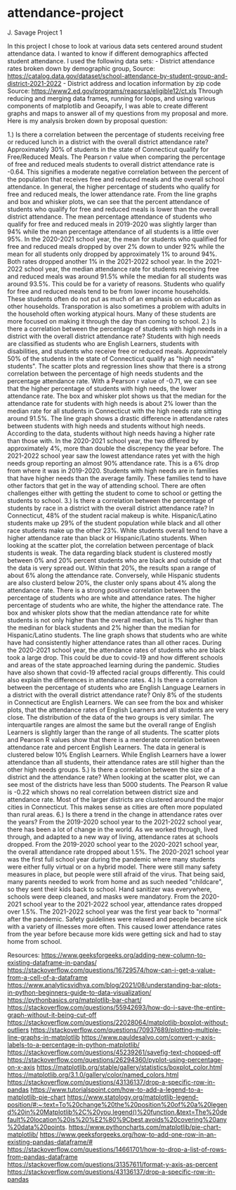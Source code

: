 # attendance-project

J. Savage Project 1

In this project I chose to look at various data sets centered around student attendance data. I wanted to know if different demographics affected student attendance. I used the following data sets:
        - District attendance rates broken down by demographic group, Source: https://catalog.data.gov/dataset/school-attendance-by-student-group-and-district-2021-2022
        - District address and location information by zip code Source: https://www2.ed.gov/programs/reapsrsa/eligible12/ct.xls
Through reducing and merging data frames, running for loops, and using various components of matplotlib and Geoapify, I was able to create different graphs and maps to answer all of my questions from my proposal and more. Here is my analysis broken down by proposal question:

1.) Is there a correlation between the percentage of students receiving free or reduced lunch in a district with the overall district attendance rate?
Approximately 30% of students in the state of Connecticut qualify for Free/Reduced Meals. The Pearson r value when comparing the percentage of free and reduced meals students to overall district attendance rate is -0.64. This signifies a moderate negative correlation between the percent of the population that receives free and reduced meals and the overall school attendance. In general, the higher percentage of students who qualify for free and reduced meals, the lower attendance rate. From the line graphs and box and whisker plots, we can see that the percent attendance of students who qualify for free and reduced meals is lower than the overall district attendance. The mean percentage attendance of students who qualify for free and reduced meals in 2019-2020 was slightly larger than 94% while the mean percentage attendance of all students is a little over 95%. In the 2020-2021 school year, the mean for students who qualified for free and reduced meals dropped by over 2% down to under 92% while the mean for all students only dropped by approximately 1% to around 94%. Both rates dropped another 1% in the 2021-2022 school year. In the 2021-2022 school year, the median attendance rate for students receiving free and reduced meals was around 91.5% while the median for all students was around 93.5%. This could be for a variety of reasons. Students who qualify for free and reduced meals tend to be from lower income households. These students often do not put as much of an emphasis on education as other households. Transporation is also sometimes a problem with adults in the household often working atypical hours. Many of these students are more focused on making it through the day than coming to school.
2.) Is there a correlation between the percentage of students with high needs in a district with the overall district attendance rate?
Students with high needs are classified as students who are English Learners, students with disabilities, and students who receive free or reduced meals. Approximately 50% of the students in the state of Connecticut qualify as "high needs" students". The scatter plots and regression lines show that there is a strong correlation between the percentage of high needs students and the percentage attendance rate. With a Pearson r value of -0.71, we can see that the higher percentage of students with high needs, the lower attendance rate. The box and whisker plot shows us that the median for the attendance rate for students with high needs is about 2% lower than the median rate for all students in Connecticut with the high needs rate sitting around 91.5%. The line graph shows a drastic difference in attendance rates between students with high needs and students without high needs. According to the data, students without high needs having a higher rate than those with. In the 2020-2021 school year, the two differed by approximately 4%, more than double the discrepency the year before. The 2021-2022 school year saw the lowest attendance rates yet with the high needs group reporting an almost 90% attendance rate. This is a 6% drop from where it was in 2019-2020. Students with high needs are in families that have higher needs than the average family. These families tend to have other factors that get in the way of attending school. There are often challenges either with getting the student to come to school or getting the students to school. 
3.) Is there a correlation between the percentage of students by race in a district with the overall district attendance rate?
In Connecticut, 48% of the student racial makeup is white. Hispanic/Latino students make up 29% of the student population while black and all other race students make up the other 23%. White students overall tend to have a higher attendance rate than black or Hispanic/Latino students. When looking at the scatter plot, the correlation between percentage of black students is weak. The data regarding black student is clustered mostly between 0% and 20% percent students who are black and outside of that the data is very spread out. Within that 20%, the results span a range of about 6% along the attendance rate. Conversely, while Hispanic students are also clusterd below 20%, the cluster only spans about 4% along the attendance rate. There is a strong positive correlation between the percentage of students who are white and attendance rates. The higher percentage of students who are white, the higher the attendance rate. The box and whisker plots show that the median attendance rate for white students is not only higher than the overall median, but is 1% higher than the medinan for black students and 2% higher than the median for Hispanic/Latino students. The line graph shows that students who are white have had consistently higher attendance rates than all other races. During the 2020-2021 school year, the attendance rates of students who are black took a large drop. This could be due to covid-19 and how different schools and areas of the state approached learning during the pandemic. Studies have also shown that covid-19 affected racial groups differently. This could also explain the differences in attendance rates.
4.) Is there a correlation between the percentage of students who are English Language Learners in a district with the overall district attendance rate?
Only 8% of the students in Connecticut are English Learners. We can see from the box and whisker plots, that the attendance rates of English Learners and all students are very close. The distribution of the data of the two groups is very similar. The interquartile ranges are almost the same but the overall range of English Learners is slightly larger than the range of all students. The scatter plots and Pearson R values show that there is a merderate correlation between attendance rate and percent English Learners. The data in general is clustered below 10% English Learners. While English Learners have a lower attendance than all students, their attendance rates are still higher than the other high needs groups. 
5.) Is there a correlation between the size of a district and the attendance rate?
When looking at the scatter plot, we can see most of the districts have less than 5000 students. The Pearson R value is -0.22 which shows no real correlation between district size and attendance rate. Most of the larger districts are clustered around the major cities in Connecticut. This makes sense as cities are often more populated than rural areas.
6.) Is there a trend in the change in attendance rates over the years?
From the 2019-2020 school year to the 2021-2022 school year, there has been a lot of change in the world. As we worked through, lived through, and adapted to a new way of living, attendance rates at schools dropped. From the 2019-2020 school year to the 2020-2021 school year, the overall attendance rate dropped about 1.5%. The 2020-2021 school year was the first full school year during the pandemic where many students were either fully virtual or on a hybrid model. There were still many safety measures in place, but people were still afraid of the virus. That being said, many parents needed to work from home and as such needed "childcare", so they sent their kids back to school. Hand sanitizer was everywhere, schools were deep cleaned, and masks were mandatory. From the 2020-2021 school year to the 2021-2022 school year, attendance rates dropped over 1.5%. The 2021-2022 school year was the first year back to "normal" after the pandemic. Safety guidelines were relaxed and people became sick with a variety of illnesses more often. This caused lower attendance rates from the year before because more kids were getting sick and had to stay home from school. 


Resources:
https://www.geeksforgeeks.org/adding-new-column-to-existing-dataframe-in-pandas/
https://stackoverflow.com/questions/16729574/how-can-i-get-a-value-from-a-cell-of-a-dataframe
https://www.analyticsvidhya.com/blog/2021/08/understanding-bar-plots-in-python-beginners-guide-to-data-visualization/
https://pythonbasics.org/matplotlib-bar-chart/
https://stackoverflow.com/questions/55942693/how-do-i-save-the-entire-graph-without-it-being-cut-off
https://stackoverflow.com/questions/22028064/matplotlib-boxplot-without-outliers
https://stackoverflow.com/questions/70937689/plotting-multiple-line-graphs-in-matplotlib
https://www.pauldesalvo.com/convert-y-axis-labels-to-a-percentage-in-python-matplotlib/
https://stackoverflow.com/questions/45239261/savefig-text-chopped-off
https://stackoverflow.com/questions/26294360/pyplot-using-percentage-on-x-axis
https://matplotlib.org/stable/gallery/statistics/boxplot_color.html
https://matplotlib.org/3.1.0/gallery/color/named_colors.html
https://stackoverflow.com/questions/43136137/drop-a-specific-row-in-pandas
https://www.tutorialspoint.com/how-to-add-a-legend-to-a-matplotlib-pie-chart
https://www.statology.org/matplotlib-legend-position/#:~:text=To%20change%20the%20position%20of%20a%20legend%20in%20Matplotlib%2C%20you,legend()%20function.&text=The%20default%20location%20is%20%E2%80%9Cbest,avoids%20covering%20any%20data%20points.
https://www.pythoncharts.com/matplotlib/pie-chart-matplotlib/
https://www.geeksforgeeks.org/how-to-add-one-row-in-an-existing-pandas-dataframe/#
https://stackoverflow.com/questions/14661701/how-to-drop-a-list-of-rows-from-pandas-dataframe
https://stackoverflow.com/questions/31357611/format-y-axis-as-percent
https://stackoverflow.com/questions/43136137/drop-a-specific-row-in-pandas
